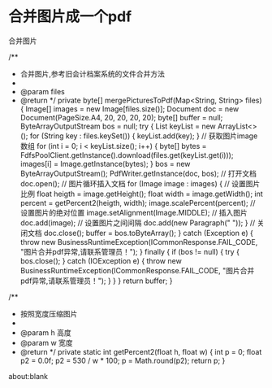 # 合并图片成一个pdf
合并图片

/**
* 合并图片,参考旧会计档案系统的文件合并方法
*
* @param files
* @return
*/
private byte[] mergePicturesToPdf(Map<String, String> files) {
Image[] images = new Image[files.size()];
Document doc = new Document(PageSize.A4, 20, 20, 20, 20);
byte[] buffer = null;
ByteArrayOutputStream bos = null;
try {
List<String> keyList = new ArrayList<>();
for (String key : files.keySet()) {
keyList.add(key);
}
// 获取图片image数组
for (int i = 0; i < keyList.size(); i++) {
byte[] bytes = FdfsPoolClient.getInstance().download(files.get(keyList.get(i)));
images[i] = Image.getInstance(bytes);
}
bos = new ByteArrayOutputStream();
PdfWriter.getInstance(doc, bos);
// 打开文档
doc.open();
// 图片循环插入文档
for (Image image : images) {
// 设置图片比例
float heigth = image.getHeight();
float width = image.getWidth();
int percent = getPercent2(heigth, width);
image.scalePercent(percent);
// 设置图片的绝对位置
image.setAlignment(Image.MIDDLE);
// 插入图片
doc.add(image);
// 设置图片之间间隔
doc.add(new Paragraph(" "));
}
// 关闭文档
doc.close();
buffer = bos.toByteArray();
} catch (Exception e) {
throw new BusinessRuntimeException(ICommonResponse.FAIL_CODE, "图片合并pdf异常,请联系管理员！");
} finally {
if (bos != null) {
try {
bos.close();
} catch (IOException e) {
throw new BusinessRuntimeException(ICommonResponse.FAIL_CODE, "图片合并pdf异常,请联系管理员！");
}
}
}
return buffer;
}

/**
* 按照宽度压缩图片
*
* @param h 高度
* @param w 宽度
* @return
*/
private static int getPercent2(float h, float w) {
int p = 0;
float p2 = 0.0f;
p2 = 530 / w * 100;
p = Math.round(p2);
return p;
}

about:blank